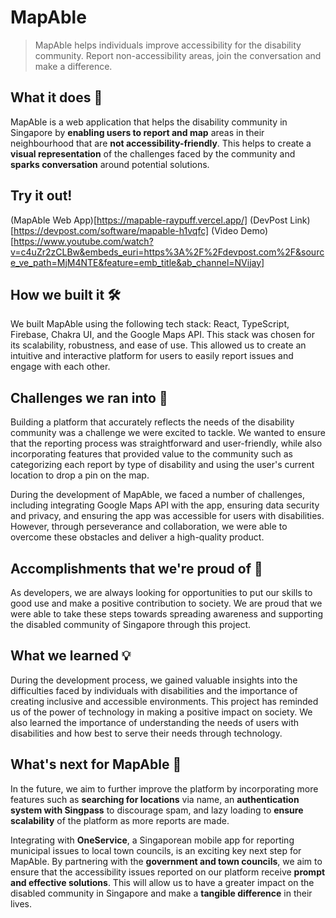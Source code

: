 # MapAble

> MapAble helps individuals improve accessibility for the disability community. Report non-accessibility areas, join the conversation and make a difference.

## What it does 🧐

MapAble is a web application that helps the disability community in Singapore by **enabling users to report and map** areas in their neighbourhood that are **not accessibility-friendly**. This helps to create a **visual representation** of the challenges faced by the community and **sparks conversation** around potential solutions.

## Try it out!

(MapAble Web App)[https://mapable-raypuff.vercel.app/]
(DevPost Link)[https://devpost.com/software/mapable-h1vqfc]
(Video Demo)[https://www.youtube.com/watch?v=c4uZr2zCLBw&embeds_euri=https%3A%2F%2Fdevpost.com%2F&source_ve_path=MjM4NTE&feature=emb_title&ab_channel=NVijay]

## How we built it 🛠️

We built MapAble using the following tech stack: React, TypeScript, Firebase, Chakra UI, and the Google Maps API. This stack was chosen for its scalability, robustness, and ease of use. This allowed us to create an intuitive and interactive platform for users to easily report issues and engage with each other.

## Challenges we ran into 💪

Building a platform that accurately reflects the needs of the disability community was a challenge we were excited to tackle. We wanted to ensure that the reporting process was straightforward and user-friendly, while also incorporating features that provided value to the community such as categorizing each report by type of disability and using the user's current location to drop a pin on the map.

During the development of MapAble, we faced a number of challenges, including integrating Google Maps API with the app, ensuring data security and privacy, and ensuring the app was accessible for users with disabilities. However, through perseverance and collaboration, we were able to overcome these obstacles and deliver a high-quality product.

## Accomplishments that we're proud of 🎉

As developers, we are always looking for opportunities to put our skills to good use and make a positive contribution to society. We are proud that we were able to take these steps towards spreading awareness and supporting the disabled community of Singapore through this project.

## What we learned 💡

During the development process, we gained valuable insights into the difficulties faced by individuals with disabilities and the importance of creating inclusive and accessible environments. This project has reminded us of the power of technology in making a positive impact on society. We also learned the importance of understanding the needs of users with disabilities and how best to serve their needs through technology.

## What's next for MapAble 🚀

In the future, we aim to further improve the platform by incorporating more features such as **searching for locations** via name, an **authentication system with Singpass** to discourage spam, and lazy loading to **ensure scalability** of the platform as more reports are made.

Integrating with **OneService**, a Singaporean mobile app for reporting municipal issues to local town councils, is an exciting key next step for MapAble. By partnering with the **government and town councils**, we aim to ensure that the accessibility issues reported on our platform receive **prompt and effective solutions**. This will allow us to have a greater impact on the disabled community in Singapore and make a **tangible difference** in their lives.
